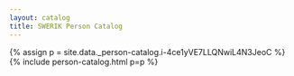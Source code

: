 ```yaml
---
layout: catalog
title: SWERIK Person Catalog
---
```

{% assign p = site.data._person-catalog.i-4ce1yVE7LLQNwiL4N3JeoC %}
{% include person-catalog.html p=p %}

